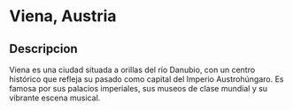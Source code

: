 # Viena, Austria 

## Descripcion 
Viena es una ciudad situada a orillas del río Danubio, con un centro histórico que refleja su pasado como capital del Imperio Austrohúngaro. Es famosa por sus palacios imperiales, sus museos de clase mundial y su vibrante escena musical.
